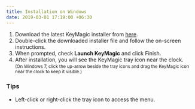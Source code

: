 ```yaml
---
title: Installation on Windows
date: 2019-03-01 17:19:00 +06:30
---
```


<div class="glass-card">
  <ol>
    <li>Download the latest KeyMagic installer from <a href="{% link downloads/windows.markdown %}">here</a>.</li>
    <li>Double-click the downloaded installer file and follow the on-screen instructions.</li>
    <li>When prompted, check <strong>Launch KeyMagic</strong> and click Finish.</li>
    <li>After installation, you will see the KeyMagic tray icon near the clock.<br>
      <small>(On Windows 7, click the up-arrow beside the tray icons and drag the KeyMagic icon near the clock to keep it visible.)</small>
    </li>
  </ol>
  <h3>Tips</h3>
  <ul>
    <li>Left-click or right-click the tray icon to access the menu.</li>
  </ul>
</div>